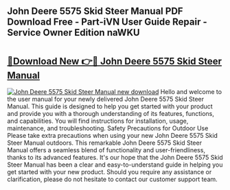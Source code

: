 ## John Deere 5575 Skid Steer Manual PDF Download Free - Part-iVN User Guide Repair - Service Owner Edition naWKU

# <h2><a href="http://bc88229.oget.top/?id=John+Deere+5575+Skid+Steer+Manual">🔗Download New 👉🔴 John Deere 5575 Skid Steer Manual</a></h2>

[![John Deere 5575 Skid Steer Manual new download](https://i.imgur.com/5g1atiW.png)](http://bc88229.oget.top/?id=John+Deere+5575+Skid+Steer+Manual)
Hello and welcome to the user manual for your newly delivered John Deere 5575 Skid Steer Manual. This guide is designed to help you get started with your product and provide you with a thorough understanding of its features, functions, and capabilities. You will find instructions for installation, usage, maintenance, and troubleshooting. Safety Precautions for Outdoor Use Please take extra precautions when using your new John Deere 5575 Skid Steer Manual outdoors. This remarkable John Deere 5575 Skid Steer Manual offers a seamless blend of functionality and user-friendliness, thanks to its advanced features. It's our hope that the John Deere 5575 Skid Steer Manual has been a clear and easy-to-understand guide in helping you get started with your new product. Should you require any assistance or clarification, please do not hesitate to contact our customer support team.
